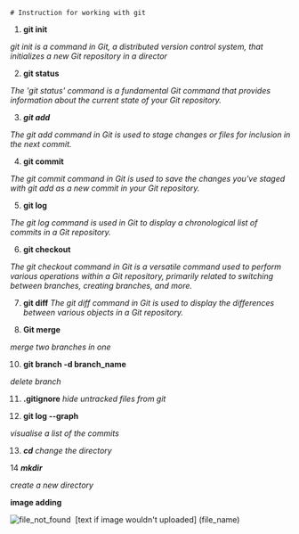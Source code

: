     # Instruction for working with git

1. **git init**

*git init is a command in Git, a distributed version control system, that initializes a new Git repository in a director*

2. **git status**

*The 'git status' command is a fundamental Git command that provides information about the current state of your Git repository.*

3. ***git add***

*The git add command in Git is used to stage changes or files for inclusion in the next commit.*

4. **git commit**

*The git commit command in Git is used to save the changes you've staged with git add as a new commit in your Git repository.*

5. **git log**

*The git log command is used in Git to display a chronological list of commits in a Git repository.*

6. **git checkout**

*The git checkout command in Git is a versatile command used to perform various operations within a Git repository, primarily related to switching between branches, creating branches, and more.*

7. **git diff**
*The git diff command in Git is used to display the differences between various objects in a Git repository.*

9. **Git merge**

*merge two branches in one*

10. **git branch -d branch_name**

*delete branch*

11. **.gitignore**
*hide untracked files from git*

12. **git log --graph**

*visualise a list of the commits*

13. ***cd***
*change the directory*

14 ***mkdir***

*create a new directory*


**image adding**

![file_not_found](image.jpg)
![]()
[text if image wouldn't uploaded] (file_name)
